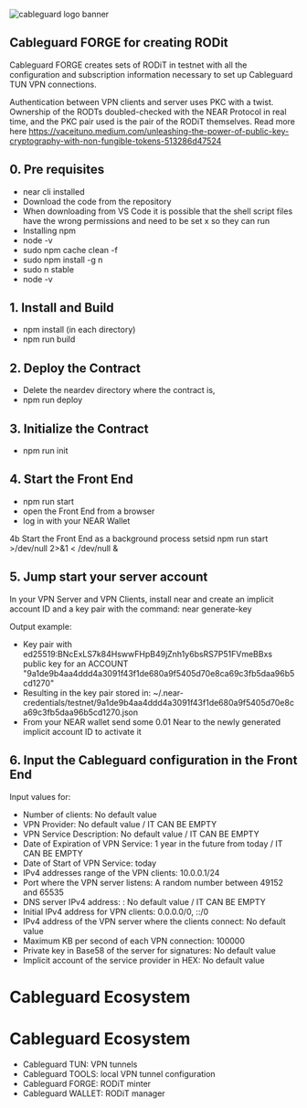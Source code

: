 ![cableguard logo banner](./banner.png)

## Cableguard FORGE for creating RODit
Cableguard FORGE creates sets of RODiT in testnet with all the configuration and subscription information necessary to set up Cableguard TUN VPN connections.

Authentication between VPN clients and server uses PKC with a twist. Ownership of the RODTs doubled-checked with the NEAR Protocol in real time, and the PKC pair used is the pair of the RODiT themselves.
Read more here https://vaceituno.medium.com/unleashing-the-power-of-public-key-cryptography-with-non-fungible-tokens-513286d47524

## 0. Pre requisites
- near cli installed
- Download the code from the repository
- When downloading from VS Code it is possible that the shell script files have the wrong permissions and need to be set x so they can run
- Installing npm
- node -v
- sudo npm cache clean -f
- sudo npm install -g n
- sudo n stable
- node -v

## 1. Install and Build
- npm install (in each directory)
- npm run build

## 2. Deploy the Contract
- Delete the neardev directory where the contract is,
- npm run deploy

## 3. Initialize the Contract
- npm run init

## 4. Start the Front End
- npm run start
- open the Front End from a browser
- log in with your NEAR Wallet

4b Start the Front End as a background process
setsid npm run start >/dev/null 2>&1 < /dev/null &

## 5. Jump start your server account
In your VPN Server and VPN Clients, install near and create an implicit account ID and a key pair with the command:
near generate-key

Output example:
- Key pair with ed25519:BNcExLS7k84HswwFHpB49jZnh1y6bsRS7P51FVmeBBxs public key for an ACCOUNT "9a1de9b4aa4ddd4a3091f43f1de680a9f5405d70e8ca69c3fb5daa96b5cd1270"
- Resulting in the key pair stored in: ~/.near-credentials/testnet/9a1de9b4aa4ddd4a3091f43f1de680a9f5405d70e8ca69c3fb5daa96b5cd1270.json
- From your NEAR wallet send some 0.01 Near to the newly generated implicit account ID to activate it

## 6. Input the Cableguard configuration in the Front End
Input values for:
- Number of clients: No default value
- VPN Provider: No default value / IT CAN BE EMPTY
- VPN Service Description: No default value / IT CAN BE EMPTY
- Date of Expiration of VPN Service: 1 year in the future from today / IT CAN BE EMPTY
- Date of Start of VPN Service: today
- IPv4 addresses range of the VPN clients: 10.0.0.1/24
- Port where the VPN server listens: A random number between 49152 and 65535
- DNS server IPv4 address: : No default value / IT CAN BE EMPTY
- Initial IPv4 address for VPN clients: 0.0.0.0/0, ::/0
- IPv4 address of the VPN server where the clients connect: No default value
- Maximum KB per second of each VPN connection: 100000
- Private key in Base58 of the server for signatures: No default value
- Implicit account of the service provider in HEX: No default value

# Cableguard Ecosystem
# Cableguard Ecosystem
- Cableguard TUN: VPN tunnels
- Cableguard TOOLS: local VPN tunnel configuration
- Cableguard FORGE: RODiT minter
- Cableguard WALLET: RODiT manager

